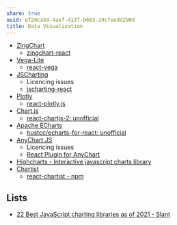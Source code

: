 ```yaml
---
share: true
uuid: ef29cab3-4aef-413f-b603-29cfeedd290d
title: Data Visualization
---
```

* [ZingChart](https://www.zingchart.com/docs/)
  * [zingchart-react](https://www.zingchart.com/docs/integrations/react)
* [Vega-Lite](https://vega.github.io/vega-lite/examples/)
  * [react-vega](https://github.com/vega/react-vega)
* [JSCharting](https://jscharting.com/examples/chart-types/)
  * Licencing issues
  * [jscharting-react](https://github.com/jscharting/jscharting-react)
* [Plotly](/undefined)
  * [react-plotly.js](https://plotly.com/javascript/react/)
* [Chart.js](https://www.chartjs.org/docs/latest/samples/bar/vertical.html)
  * [react-chartjs-2: unofficial](https://github.com/reactchartjs/react-chartjs-2)
* [Apache ECharts](https://echarts.apache.org/examples/en/index.html)
  * [hustcc/echarts-for-react: unofficial](https://github.com/hustcc/echarts-for-react)
* [AnyChart JS](https://www.anychart.com/products/anychart/gallery/)
  * Licencing issues
  * [React Plugin for AnyChart](https://www.anychart.com/technical-integrations/samples/react-charts/)
* [Highcharts - Interactive javascript charts library](https://www.highcharts.com/)
* [Chartist](https://gionkunz.github.io/chartist-js/examples.html)
  * [react-chartist - npm](https://www.npmjs.com/package/react-chartist)


## Lists

* [22 Best JavaScript charting libraries as of 2021 - Slant](https://www.slant.co/topics/3890/~best-javascript-charting-libraries)